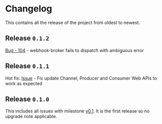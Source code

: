 # Changelog

This contains all the release of the project from oldest to newest.

## Release `0.1.2`

[Bug - 104](https://github.com/imyousuf/webhook-broker/issues/104) - webhook-broker fails to dispatch with ambiguous error

## Release `0.1.1`

Hot fix: [Issue](https://github.com/imyousuf/webhook-broker/issues/83) - Fix update Channel, Producer and Consumer Web APIs to work as expected

## Release `0.1.0`

This includes all issues with milestone [v0.1](https://github.com/imyousuf/webhook-broker/issues?q=is%3Aissue+milestone%3Av0.1). It is the first release so no upgrade note applicable.

